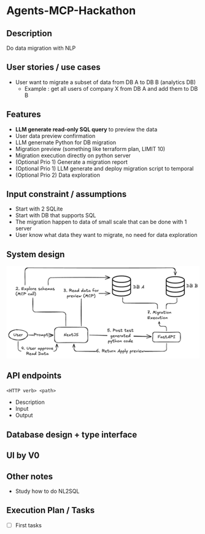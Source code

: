 # Agents-MCP-Hackathon

## Description

Do data migration with NLP

## User stories / use cases

+ User want to migrate a subset of data from DB A to DB B (analytics DB)
  + Example : get all users of company X from DB A and add them to DB B

## Features

+ **LLM generate read-only SQL query** to preview the data
+ User data preview confirmation
+ LLM genernate Python for DB migration
+ Migration preview (something like terraform plan, LIMIT 10)
+ Migration execution directly on python server
+ (Optional Prio 1) Generate a migration report
+ (Optional Prio 1) LLM generate and deploy migration script to temporal
+ (Optional Prio 2) Data exploration

## Input constraint / assumptions

+ Start with 2 SQLite
+ Start with DB that supports SQL
+ The migration happen to data of small scale that can be done with 1 server
+ User know what data they want to migrate, no need for data exploration

## System design

![1st architecture](architecture.png)

## API endpoints

`<HTTP verb> <path>`

+ Description
+ Input
+ Output

## Database design + type interface

## UI by V0

## Other notes

+ Study how to do NL2SQL

## Execution Plan / Tasks

+ [ ] First tasks
